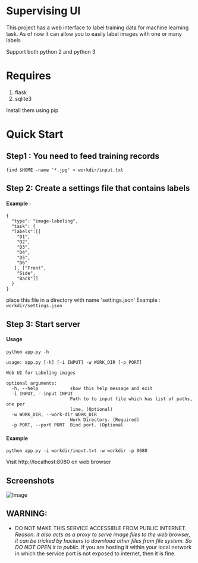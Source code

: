 # Supervising UI

This project has a web interface to label training data for machine learning task.
As of now it can allow you to easily label images with one or many labels

Support both python 2 and python 3

# Requires

1. flask
2. sqlite3

Install them using pip

# Quick Start

## Step1 : You need to feed training records

`find $HOME -name '*.jpg' > workdir/input.txt `

## Step 2: Create a settings file that contains labels

#### Example :

```
{
  "type": "image-labeling",
  "task": {
  "labels":[[
    "D1",
    "D2",
    "D3",
    "D4",
    "D5",
    "D6"
   ], ["Front",
    "Side",
    "Back"]]
  }
}
```
place this file in a directory with name 'settings.json'
Example : `workdir/settings.json`

## Step 3: Start server

#### Usage

`python app.py -h`

```
usage: app.py [-h] [-i INPUT] -w WORK_DIR [-p PORT]

Web UI for Labeling images

optional arguments:
  -h, --help            show this help message and exit
  -i INPUT, --input INPUT
                        Path to to input file which has list of paths, one per
                        line. (Optional)
  -w WORK_DIR, --work-dir WORK_DIR
                        Work Directory. (Required)
  -p PORT, --port PORT  Bind port. (Optional
```

#### Example

`python app.py -i workdir/input.txt -w workdir -p 8080`

Visit http://localhost:8080 on web browser


## Screenshots 
![Image](../master/screenshots/multilabel.jpg?raw=true)


## WARNING:

+ DO NOT MAKE THIS SERVICE ACCESSIBLE FROM PUBLIC INTERNET.
  _Reason: it also acts as a proxy to serve image files to the web browser, it can be tricked by hackers to download other files from file system. So DO NOT OPEN it to public._ 
  If you are hosting it within your local network in which the service port is not exposed to internet, then it is fine.


